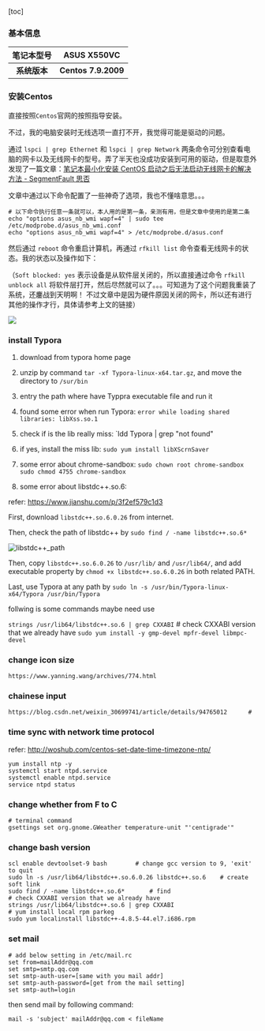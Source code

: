 [toc]

### 基本信息

|  笔记本型号  |     ASUS X550VC     |
| :----------: | :-----------------: |
| **系统版本** | **Centos 7.9.2009** |



### 安装Centos

直接按照`Centos`官网的按照指导安装。

不过，我的电脑安装时无线选项一直打不开，我觉得可能是驱动的问题。

通过 `lspci | grep Ethernet` 和 `lspci | grep Network` 两条命令可分别查看电脑的网卡以及无线网卡的型号。弄了半天也没成功安装到可用的驱动，但是取意外发现了一篇文章：[笔记本最小化安装 CentOS 启动之后无法启动无线网卡的解决方法 - SegmentFault 思否](https://segmentfault.com/a/1190000021652252) 

文章中通过以下命令配置了一些神奇了选项，我也不懂啥意思。。。

```
# 以下命令执行任意一条就可以，本人用的是第一条，亲测有用，但是文章中使用的是第二条
echo "options asus_nb_wmi wapf=4" | sudo tee /etc/modprobe.d/asus_nb_wmi.conf
echo "options asus_nb_wmi wapf=4" > /etc/modprobe.d/asus.conf
```

然后通过 `reboot` 命令重启计算机，再通过 `rfkill list` 命令查看无线网卡的状态。我的状态以及操作如下：

（`Soft blocked: yes` 表示设备是从软件层关闭的，所以直接通过命令 `rfkill unblock all` 将软件层打开，然后尽然就可以了。。。可知道为了这个问题我重装了系统，还鏖战到天明啊！ 不过文章中是因为硬件原因关闭的网卡，所以还有进行其他的操作才行，具体请参考上文的链接）

![](/home/shadow3d/Desktop/Centos7_Learning/KeepIt/enable_ASUS_network.png)


### install Typora
1. download from typora home page

2. unzip by command `tar -xf Typora-linux-x64.tar.gz`, and move the directory to `/sur/bin`

3. entry the path where have Typpra executable file and run it

4. found some error when run Typora: `error while loading shared libraries: libXss.so.1`

5. check if is the lib really miss: `ldd Typora | grep "not found"

6. if yes, install the miss lib: `sudo yum install libXScrnSaver`

7. some error about chrome-sandbox:
	`sudo chown root chrome-sandbox`
	`sudo chmod 4755 chrome-sandbox`
	
8. some error about libstdc++.so.6:

  refer: https://www.jianshu.com/p/3f2ef579c1d3

  First, download `libstdc++.so.6.0.26` from internet. 

  Then,  check the path of libstdc++ by `sudo find / -name libstdc++.so.6*`

  ![libstdc++_path](/home/shadow3d/Pictures/KeepIt/libstdc++_path.png)

  Then, copy `libstdc++.so.6.0.26` to `/usr/lib/` and `/usr/lib64/`, and add executable property by `chmod +x libstdc++.so.6.0.26` in both related PATH.

  Last, use Typora at any path by `sudo ln -s /usr/bin/Typora-linux-x64/Typora /usr/bin/Typora`

  follwing is some commands maybe need use

  `strings /usr/lib64/libstdc++.so.6 | grep CXXABI`	# check CXXABI version that we already have
  `sudo yum install -y gmp-devel mpfr-devel libmpc-devel`


### change icon size
	https://www.yanning.wang/archives/774.html
### chainese input
	https://blog.csdn.net/weixin_30699741/article/details/94765012		# 

### time sync with network time protocol

refer: http://woshub.com/centos-set-date-time-timezone-ntp/

```
yum install ntp -y
systemctl start ntpd.service
systemctl enable ntpd.service
service ntpd status
```

### change whether from F to C

```
# terminal command
gsettings set org.gnome.GWeather temperature-unit "'centigrade'"
```



### change bash version

	scl enable devtoolset-9 bash		# change gcc version to 9, 'exit' to quit
	sudo ln -s /usr/lib64/libstdc++.so.6.0.26 libstdc++.so.6	# create soft link
	sudo find / -name libstdc++.so.6*		# find
	# check CXXABI version that we already have
	strings /usr/lib64/libstdc++.so.6 | grep CXXABI	 
	# yum install local rpm parkeg
	sudo yum localinstall libstdc++-4.8.5-44.el7.i686.rpm

### set mail
```
# add below setting in /etc/mail.rc
set from=mailAddr@qq.com
set smtp=smtp.qq.com
set smtp-auth-user=[same with you mail addr]
set smtp-auth-password=[get from the mail setting]
set smtp-auth=login
```
then send mail by following command:
```
mail -s 'subject' mailAddr@qq.com < fileName
```















